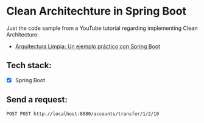 # Clean Architechture in Spring Boot
Just the code sample from a YouTube tutorial regarding implementing Clean Architecture:
- [Arquitectura Limpia: Un ejemplo práctico con Spring Boot](https://www.youtube.com/watch?v=GDXrdZlzdHg)

## Tech stack:
- [X] Spring Boot

## Send a request:
```bash
POST POST http://localhost:8080/accounts/transfer/1/2/10
```

